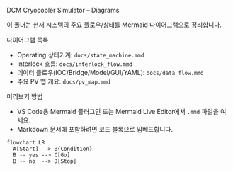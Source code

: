 DCM Cryocooler Simulator – Diagrams

이 폴더는 현재 시스템의 주요 플로우/상태를 Mermaid 다이어그램으로 정리합니다.

다이어그램 목록
- Operating 상태기계: `docs/state_machine.mmd`
- Interlock 흐름: `docs/interlock_flow.mmd`
- 데이터 플로우(IOC/Bridge/Model/GUI/YAML): `docs/data_flow.mmd`
- 주요 PV 맵 개요: `docs/pv_map.mmd`

미리보기 방법
- VS Code용 Mermaid 플러그인 또는 Mermaid Live Editor에서 `.mmd` 파일을 여세요.
- Markdown 문서에 포함하려면 코드 블록으로 임베드합니다.

```mermaid
flowchart LR
  A[Start] --> B{Condition}
  B -- yes --> C[Go]
  B -- no  --> D[Stop]
```
